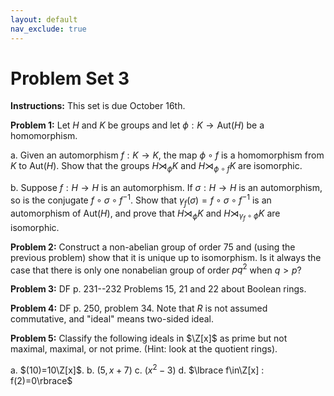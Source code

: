 ```yaml
---
layout: default
nav_exclude: true
---
```


# Problem Set 3

**Instructions:** This set is due October 16th.

**Problem 1:** Let $H$ and $K$ be groups and let $\phi: K\to \mathrm{Aut}(H)$ be a homomorphism.

a. Given an automorphism $f: K\to K$, the map $\phi\circ f$ is a homomorphism from $K$ to $\mathrm{Aut}(H)$. Show that the groups $H\rtimes_{\phi}K$ and $H\rtimes_{\phi\circ f}K$ are isomorphic.

b. Suppose $f:H\to H$ is an automorphism. If $\sigma:H \to H$ is an automorphism, so is the conjugate
$f\circ \sigma\circ f^{-1}$.  Show that $\gamma_{f}(\sigma)=f\circ\sigma\circ f^{-1}$ is an automorphism of
$\mathrm{Aut}(H)$, and prove that $H\rtimes_{\phi}K$ and $H\rtimes_{\gamma_{f}\circ\phi}K$ are isomorphic.

**Problem 2:** Construct a non-abelian group of order $75$ and (using the previous problem) show that it is unique up to isomorphism.  Is it always the case that there is only one nonabelian group of order $pq^2$ when $q>p$?  

**Problem 3:** DF p. 231--232 Problems 15, 21 and 22 about Boolean rings.

**Problem 4:** DF p. 250, problem 34.  Note that $R$ is not assumed commutative, and "ideal" means two-sided ideal. 

**Problem 5:** Classify the following ideals in $\Z[x]$ as prime but not maximal, maximal, or not prime.
(Hint: look at the quotient rings).

a. $(10)=10\Z[x]$.
b. $(5, x+7)$
c. $(x^2-3)$
d. $\lbrace f\in\Z[x] : f(2)=0\rbrace$


